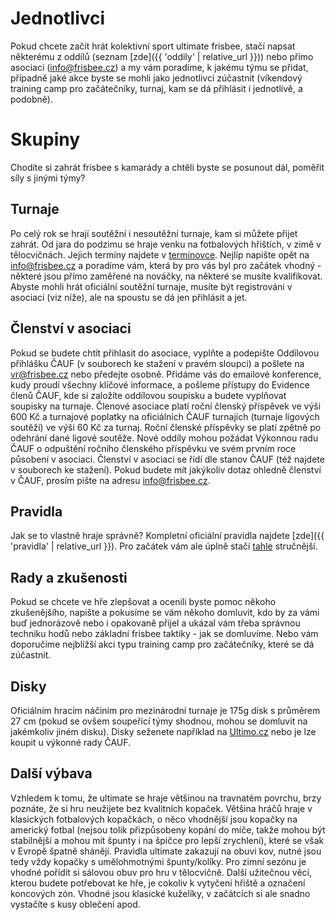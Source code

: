 # Jednotlivci

Pokud chcete začít hrát kolektivní sport ultimate frisbee, stačí napsat některému z oddílů (seznam [zde]({{ 'oddily' | relative_url }})) nebo přímo asociaci (info@frisbee.cz) a my vám poradíme, k jakému týmu se přidat, případně jaké akce byste se mohli jako jednotlivci zúčastnit (víkendový training camp pro začátečníky, turnaj, kam se dá přihlásit i jednotlivě, a podobně).

# Skupiny

Chodíte si zahrát frisbee s kamarády a chtěli byste se posunout dál, poměřit síly s jinými týmy?

## Turnaje

Po celý rok se hrají soutěžní i nesoutěžní turnaje, kam si můžete přijet zahrát. Od jara do podzimu se hraje venku na fotbalových hřištích, v zimě v tělocvičnách. Jejich termíny najdete v [termínovce](http://bit.ly/terminovka_ultimate). Nejlíp napište opět na info@frisbee.cz a poradíme vám, která by pro vás byl pro začátek vhodný - některé jsou přímo zaměřené na nováčky, na některé se musíte kvalifikovat. Abyste mohli hrát oficiální soutěžní turnaje, musíte být registrováni v asociaci (viz níže), ale na spoustu se dá jen přihlásit a jet.

## Členství v asociaci

Pokud se budete chtít přihlasit do asociace, vyplňte a podepište Oddílovou přihlášku ČAUF (v souborech ke stažení v pravém sloupci) a pošlete na vr@frisbee.cz nebo předejte osobně. Přidáme vás do emailové konference, kudy proudí všechny klíčové informace, a pošleme přístupy do Evidence členů ČAUF, kde si založíte oddílovou soupisku a budete vyplňovat soupisky na turnaje. Členové asociace platí roční členský příspěvek ve výši 600 Kč a turnajové poplatky na oficiálních ČAUF turnajích (turnaje ligových soutěží) ve výši 60 Kč za turnaj. Roční členské příspěvky se platí zpětně po odehrání dané ligové soutěže. Nové oddíly mohou požádat Výkonnou radu ČAUF o odpuštění ročního členského příspěvku ve svém prvním roce působení v asociaci. Členství v asociaci se řídí dle stanov ČAUF (též najdete v souborech ke stažení). Pokud budete mít jakýkoliv dotaz ohledně členství v ČAUF, prosím pište na adresu info@frisbee.cz.

## Pravidla

Jak se to vlastně hraje správně? Kompletní oficiální pravidla najdete [zde]({{ 'pravidla' | relative_url }}). Pro začátek vám ale úplně stačí [tahle](http://www.frisbee.cz/strucna-pravidla-frisbee.html) stručnější.

## Rady a zkušenosti

Pokud se chcete ve hře zlepšovat a ocenili byste pomoc někoho zkušenějšího, napište a pokusíme se vám někoho domluvit, kdo by za vámi buď jednorázově nebo i opakovaně přijel a ukázal vám třeba správnou techniku hodů nebo základní frisbee taktiky - jak se domluvíme. Nebo vám doporučíme nejbližší akci typu training camp pro začátečníky, které se dá zúčastnit.

## Disky

Oficiálním hracím náčiním pro mezinárodní turnaje je 175g disk s průměrem 27 cm (pokud se ovšem soupeřící týmy shodnou, mohou se domluvit na jakémkoliv jiném disku). Disky seženete například na [Ultimo.cz](http://ultimo.cz) nebo je lze koupit u výkonné rady ČAUF.

## Další výbava

Vzhledem k tomu, že ultimate se hraje většinou na travnatém povrchu, brzy poznáte, že si hru neužijete bez kvalitních kopaček. Většina hráčů hraje v klasických fotbalových kopačkách, o něco vhodnější jsou kopačky na americký fotbal (nejsou tolik přizpůsobeny kopání do míče, takže mohou být stabilnější a mohou mít špunty i na špičce pro lepší zrychlení), které se však v Evropě špatně shánějí. Pravidla ultimate zakazují na obuvi kov, nutné jsou tedy vždy kopačky s umělohmotnými špunty/kolíky. Pro zimní sezónu je vhodné pořídit si sálovou obuv pro hru v tělocvičně. Další užitečnou věcí, kterou budete potřebovat ke hře, je cokoliv k vytyčení hřiště a označení koncových zón. Vhodné jsou klasické kuželíky, v začátcích si ale snadno vystačíte s kusy oblečení apod.
